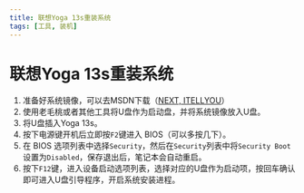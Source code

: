 ```yaml
---
title: 联想Yoga 13s重装系统
tags: [工具, 装机]
---
```


# 联想Yoga 13s重装系统

1. 准备好系统镜像，可以去MSDN下载（[NEXT, ITELLYOU](https://next.itellyou.cn/)）
2. 使用老毛桃或者其他工具将U盘作为启动盘，并将系统镜像放入U盘。
3. 将U盘插入Yoga 13s。
4. 按下电源键开机后立即按`F2`键进入 BIOS（可以多按几下）。
5. 在 BIOS 选项列表中选择`Security`，然后在`Security`列表中将`Security Boot`设置为`Disabled`，保存退出后，笔记本会自动重启。
6. 按下`F12`键，进入设备启动选项列表，选择对应的U盘作为启动项，按回车确认即可进入U盘引导程序，开启系统安装进程。